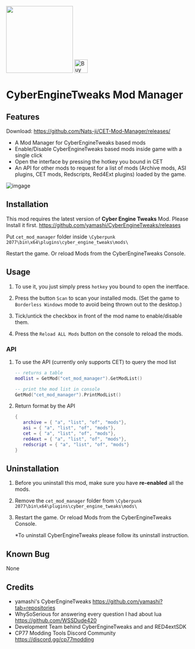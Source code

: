 <a href="https://www.buymeacoffee.com/mingm"><img src="https://img.buymeacoffee.com/button-api/?text=Buy me a coffee&emoji=&slug=mingm&button_colour=FF5F5F&font_colour=ffffff&font_family=Comic&outline_colour=000000&coffee_colour=FFDD00" width="180px"></a>
<a href='https://ko-fi.com/U6U572VOM' target='_blank'><img height='36' style='border:0px;height:36px;' src='https://cdn.ko-fi.com/cdn/kofi1.png?v=3' border='0' alt='Buy Me a Coffee at ko-fi.com' /></a>

# CyberEngineTweaks Mod Manager

## Features

Download: https://github.com/Nats-ji/CET-Mod-Manager/releases/

- A Mod Manager for CyberEngineTweaks based mods
- Enable/Disable CyberEngineTweaks based mods inside game with a single click
- Open the interface by pressing the hotkey you bound in CET
- An API for other mods to request for a list of mods (Archive mods, ASI plugins, CET mods, Redscripts, Red4Ext plugins) loaded by the game.


![imgage](https://staticdelivery.nexusmods.com/mods/3333/images/895/895-1610480969-1242777005.png)

## Installation

This mod requires the latest version of **Cyber Engine Tweaks** Mod. Please Install it first. https://github.com/yamashi/CyberEngineTweaks/releases

Put `cet_mod_manager` folder inside `\Cyberpunk 2077\bin\x64\plugins\cyber_engine_tweaks\mods\`

Restart the game. Or reload Mods from the CyberEngineTweaks Console.

## Usage

1. To use it, you just simply press `hotkey` you bound to open the inertface.

2. Press the button `Scan` to scan your installed mods. (Set the game to `Borderless Windows` mode to avoid being thrown out to the desktop.)

3. Tick/untick the checkbox in front of the mod name to enable/disable them.

4. Press the `Reload ALL Mods` button on the console to reload the mods.

### API

1. To use the API (currently only supports CET) to query the mod list
   ```lua
   -- returns a table
   modlist = GetMod("cet_mod_manager").GetModList()

   -- print the mod list in console
   GetMod("cet_mod_manager").PrintModList()
   ```
2. Return format by the API
   ```lua
   {
      archive = { "a", "list", "of", "mods"},
      asi = { "a", "list", "of", "mods"},
      cet = { "a", "list", "of", "mods"},
      red4ext = { "a", "list", "of", "mods"},
      redscript = { "a", "list", "of", "mods"}
   }
   ```

## Uninstallation

1. Before you uninstall this mod, make sure you have **re-enabled** all the mods.

2. Remove the `cet_mod_manager` folder from `\Cyberpunk 2077\bin\x64\plugins\cyber_engine_tweaks\mods\`

3. Restart the game. Or reload Mods from the CyberEngineTweaks Console.

   *To uninstall CyberEngineTweaks please follow its uninstall instruction.
   
## Known Bug

None

## Credits

- yamashi's CyberEngineTweaks https://github.com/yamashi?tab=repositories
- WhySoSerious for answering every question I had about lua https://github.com/WSSDude420
- Development Team behind CyberEngineTweaks and and RED4extSDK
- CP77 Modding Tools Discord Community https://discord.gg/cp77modding
